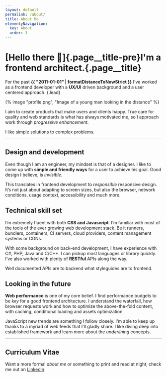 ```yaml
---
layout: default
permalink: /about/
title: About Me
eleventyNavigation:
  key: About
  order: 3
---
```


<div class="container page">

# [Hello there 👋]{.page__title-pre}I'm a frontend architect.{.page__title}

For the past **{{ "2011-01-01" | formatDistanceToNowStrict }}** I've worked as a frontend developer with a **UX/UI** driven background and a user centered approach. {.lead}

<div class="clearfix">

<div class="profile-picture">
{% image "profile.png", "Image of a young man looking in the distance" %}
</div>

I aim to create products that make users and clients happy. True care for quality and web standards is what has always motivated me, so I approach work through _progressive enhancement_.

I like simple solutions to complex problems.

</div>

---

## Design and development

Even though I am an engineer, my mindset is that of a designer. I like to come up with **simple and friendly ways** for a user to achieve his goal. Good design I believe, is _invisible_.

This translates in frontend development to _responsible_ responsive design. It’s not just about adapting to screen sizes, but also the browser, network conditions, usage context, accessibility and much more.

## Technical skill set

I’m extremely fluent with both **CSS and Javascript**. I’m familiar with most of the tools of the ever growing web development stack. Be it runners, bundlers, containers, CI servers, cloud providers, content management systems or CDNs.

With some background on back-end development, I have experience with C#, PHP, Java and C/C++. I can pickup most languages or library quickly. I’ve also worked with plenty of **RESTful** APIs along the way.

Well documented APIs are to backend what styleguides are to frontend.

## Looking in the future

**Web performance** is one of my core belief. I find performance budgets to be _key_ for a good frontend architecture. I understand the waterfall, how browser requests work and how to optimize the above-the-fold content, with caching, conditional loading and assets optimization

JavaScript new trends are something I follow closely. I'm able to keep up thanks to a myriad of web feeds that I'll gladly share. I like diving deep into established framework and learn more about the _underlining_ concepts.

---

## Curriculum Vitae

Want a more formal _about me_ or something to print and read at night, check me out on [Linkedin](https://www.linkedin.com/in/clementmoron).

</div>
